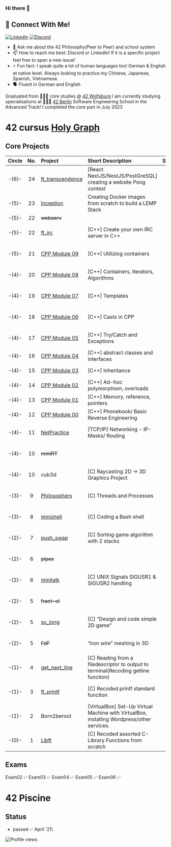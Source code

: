### Hi there 👋

## 📱 Connect With Me!
[![LinkedIn](https://img.shields.io/badge/-LinkedIn-0e76a8?style=flat-square&logo=linkedin&logoColor=white)](https://de.linkedin.com/in/huy-duong-aa06924a)
[![Discord](https://img.shields.io/badge/Discord-7289DA?style=flat-square&logo=discord&logoColor=white)](https://discord.com/users/176071267525328906)

- 💬 Ask me about the 42 Philosophy(Peer to Peer) and school system
- 📫 How to reach me best: Discord or LinkedIn! If it is a specific project feel free to open a new issue!
- ⚡ Fun fact: I speak quite a lot of human languages too! German & English at native level. Always looking to practice my Chinese, Japanese, Spanish, Vietnamese.
- 🗣️ Fluent in German and English

Graduated from 👨🏻‍💻 core studies @ [42 Wolfsburg](https://42wolfsburg.de/) I am currently studying specialisations at 👨🏻‍💻 [42 Berlin](https://42berlin.de/) Software Engineering School in the Advanced Track! I completed the core part in July 2023


# 42 cursus [Holy Graph](https://cdn.discordapp.com/attachments/308385010979831809/1007561422693220402/unknown.png)

## Core Projects

|  Circle | No. | Project                                     | Short Description                | Status |     Score    |
| :-----: | :-: | :------------------------------------------ | :-----------------               | :----: | :----------: |
|-(6)-| 24  | [ft_transcendence](https://github.com/edvinas1122/42_transcendence)  | [React NextJS/NestJS/PostGreSQL] creating a website  Pong contest  | ✅     | 100 / 100 % |
|-(5)-| 23  | [Inception](../../../42_inception)          | Creating Docker images from scratch to build a LEMP Stack  | ✅     | 120 / 100 % |
|-(5)-| 22  | ~~webserv~~                                 |                                  | ➖     |             |
|-(5)-| 22  | [ft_irc](https://github.com/artur01-code/ft_irc)            | [C++] Create your own IRC server in C++ | ✅     | 125 / 100 % |
|-(5)-| 21  | [CPP Module 09](../../../42_cpp_Module09)   | [C++] Utilizing containers      | ✅     | 100 / 100 % |
|-(4)-| 20  | [CPP Module 08](../../../42_cpp_Module08)   | [C++] Containers, Iterators, Algorithms| ✅     | 100 / 100 % |
|-(4)-| 19  | [CPP Module 07](../../../42_cpp_Module07)   | [C++] Templates                        | ✅     | 100 / 100 % |
|-(4)-| 18  | [CPP Module 06](../../../42_cpp_Module06)   | [C++] Casts in CPP                     | ✅     |  90 / 100 % |
|-(4)-| 17  | [CPP Module 05](../../../42_cpp_Module05)   | [C++] Try/Catch and Exceptions         | ✅     | 100 / 100 % |
|-(4)-| 16  | [CPP Module 04](../../../42_cpp_Module04)   | [C++] abstract classes and interfaces  | ✅     | 100 / 80 % |
|-(4)-| 15  | [CPP Module 03](../../../42_cpp_Module03)   | [C++] Inheritance                      | ✅     | 100 / 80 % |
|-(4)-| 14  | [CPP Module 02](../../../42_cpp_Module02)   | [C++] Ad-hoc polymorphism, overloads   | ✅     | 100 / 80 % |
|-(4)-| 13  | [CPP Module 01](../../../42_cpp_Module01)   | [C++] Memory, reference, pointers      | ✅     | 100 / 80 % |
|-(4)-| 12  | [CPP Module 00](../../../42_cpp_Module00)   | [C++] Phonebook/ Basic Reverse Engineering | ✅     | 100 / 80 % |
|-(4)-| 11  | [NetPractice](../../../42_NetPractice)      | [TCP/IP] Networking - IP-Masks/ Routing   | ✅     | 100 / 100 % |
|-(4)-| 10  | ~~miniRT~~                                  |                                  | ➖     | --- / 100 % |
|-(4)-| 10  | cub3d                                       | [C] Raycasting 2D -> 3D Graphics Project | ✅     | 106 / 100 % |
|-(3)-| 9  | [Philosophers](../../../42_Philosophers)    | [C] Threads and Processes            | ✅     | 105 / 100 % |
|-(3)-| 8  | [minishell](../../../42_Minishell)          | [C] Coding a Bash shell                | ✅     | 101 / 100 % |
|-(2)-| 7  | [push_swap](../../../42_push_swap)          | [C] Sorting game algorithm with 2 stacks         | ✅     | 86  / 100 % |
|-(2)-| 6  | ~~pipex~~                                   |                                  | ➖     | --- / 100 % |   
|-(2)-| 6  | [minitalk](../../../42_minitalk)            | [C] UNIX Signals SIGUSR1 & SIGUSR2 handling  | ✅     | 110 / 100 % |    
|-(2)-| 5  | ~~fract-ol~~                                |                                  | ➖     | --- / 100 % |
|-(2)-| 5  | [so_long](../../../42_so_long)              | [C] "Design and code simple 2D game"  | ✅     | 100 / 100 % |
|-(2)-| 5  | ~~FdF~~                                     | “iron wire” meshing in 3D        | ➖     | --- / 100 % |    
|-(1)-| 4  | [get_next_line](../../../42_get_next_line)  | [C] Reading from a filedescriptor to output to terminal(Recoding getline function)   | ✅     | 125 / 100 % |
|-(1)-| 3  | [ft_printf](../../../42_ft_printf)          | [C] Recoded printf standard function | ✅     | 100 / 100 % |  
|-(1)-| 2  | Born2beroot                                 | [VirtualBox] Set-Up Virtual Machine with VirtualBox, installing Wordpress/other services.  | ✅     | 125 / 100 % | 
|-(0)-| 1  | [Libft](../../../42_Libft)                  | [C] Recoded assorted C-Library Functions from scratch                    | ✅     | 125 / 100 % |  

## Exams

Exam02 ✅
Exam03 ✅
Exam04 ✅
Exam05 ✅
Exam06 ✅

# 42 Piscine

## Status
* passed ✅ April '21\

![Profile views](https://gpvc.arturio.dev/qduong42)
